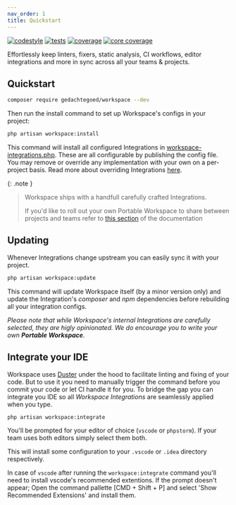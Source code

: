 ```yaml
---
nav_order: 1
title: Quickstart
---
```


[![codestyle](https://github.com/media-code/workspace/actions/workflows/codestyle.yml/badge.svg)](https://github.com/media-code/workspace/actions/workflows/codestyle.yml)
[![tests](https://github.com/media-code/workspace/actions/workflows/tests.yml/badge.svg)](https://github.com/media-code/workspace/actions/workflows/tests.yml)
[![coverage](https://img.shields.io/codecov/c/github/media-code/workspace?token=ON4MTY8C1B&color=45%2C190%2C65)](https://codecov.io/gh/media-code/workspace)
[![core coverage](https://img.shields.io/codecov/c/github/media-code/workspace-core?label=core%20coverage&token=ON4MTY8C1B&color=45%2C190%2C65)](https://codecov.io/gh/media-code/workspace-core)

Effortlessly keep linters, fixers, static analysis, CI workflows, editor integrations and more in sync across all your teams & projects.

## Quickstart

```bash
composer require gedachtegoed/workspace --dev
```

Then run the install command to set up Workspace's configs in your project:

```bash
php artisan workspace:install
```

This command will install all configured Integrations in [workspace-integrations.php](https://github.com/media-code/workspace/blob/main/config/workspace-integrations.php). These are all configurable by publishing the config file. You may remove or override any implementation with your own on a per-project basis. Read more about overriding Integrations [here](media-code/github.io/workspace/digging-deeper/#overriding-integrations).

{: .note }

> Workspace ships with a handfull carefully crafted Integrations.
>
> If you'd like to roll out your own Portable Workspace to share between projects and teams refer to [this section](media-code.github.io/workspace/portable-workspaces) of the documentation

## Updating

Whenever Integrations change upstream you can easily sync it with your project.

```bash
php artisan workspace:update
```

This command will update Workspace itself (by a minor version only) and update the Integration's _composer_ and _npm_ dependencies before rebuilding all your integration configs.

_Please note that while Workspace's internal Integrations are carefully selected, they are higly opinionated. We do encourage you to write your own **Portable Workspace**._

<!-- Move to Portable Workspace section -->
<!-- When you use the `update` command with your own _Portable Workspace_ you'll have to manually update your _Portable Workspace_ package. The update command only takes care of upgrading your Integration's composer & npm dependencies before rebuilding the config files. -->

## Integrate your IDE

Workspace uses [Duster](https://github.com/tighten/duster) under the hood to facilitate linting and fixing of your code. But to use it you need to manually trigger the command before you commit your code or let CI handle it for you. To bridge the gap you can integrate you IDE so all _Workspace Integrations_ are seamlessly applied when you type.

```bash
php artisan workspace:integrate
```

You'll be prompted for your editor of choice (`vscode` or `phpstorm`). If your team uses both editors simply select them both.

This will install some configuration to your `.vscode` or `.idea` directory respectively.

In case of `vscode` after running the `workspace:integrate` command you'll need to install vscode's recommended extentions. If the prompt doesn't appear; Open the command pallette [CMD + Shift + P] and select 'Show Recommended Extensions' and install them.
